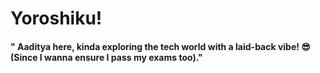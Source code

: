 # Yoroshiku!

#### " Aaditya here, kinda exploring the tech world with a laid-back vibe! 😎 (Since I wanna ensure I pass my exams too)."
